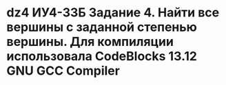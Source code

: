 # dz4 ИУ4-33Б Задание 4. Найти все вершины с заданной степенью вершины. Для компиляции использовала CodeBlocks 13.12 GNU GCC Compiler
